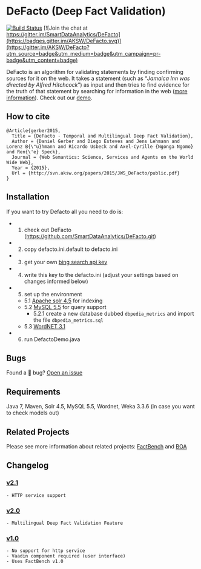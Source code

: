 DeFacto (Deep Fact Validation)
==============================
[![Build Status](https://travis-ci.org/SmartDataAnalytics/DeFacto.svg?branch=benchmarking)](https://travis-ci.org/SmartDataAnalytics/DeFacto)
[![Join the chat at https://gitter.im/SmartDataAnalytics/DeFacto](https://badges.gitter.im/AKSW/DeFacto.svg)](https://gitter.im/AKSW/DeFacto?utm_source=badge&utm_medium=badge&utm_campaign=pr-badge&utm_content=badge)

DeFacto is an algorithm for validating statements by finding confirming sources for it on the web. It takes a statement (such as “<i>Jamaica Inn was directed by Alfred Hitchcock</i>”) as input and then tries to find evidence for the truth of that statement by searching for information in the web ([more information](http://aksw.org/projects/DeFacto)). Check out our [demo](http://defacto.aksw.org/).

## How to cite
```Tex
@Article{gerber2015,
  Title = {DeFacto - Temporal and Multilingual Deep Fact Validation},
  Author = {Daniel Gerber and Diego Esteves and Jens Lehmann and Lorenz B{\"u}hmann and Ricardo Usbeck and Axel-Cyrille {Ngonga Ngomo} and Ren{\'e} Speck},
  Journal = {Web Semantics: Science, Services and Agents on the World Wide Web},
  Year = {2015},
  Url = {http://svn.aksw.org/papers/2015/JWS_DeFacto/public.pdf}
}
```

## Installation
If you want to try Defacto all you need to do is:

- 1. check out DeFacto (https://github.com/SmartDataAnalytics/DeFacto.git)
- 2. copy defacto.ini.default to defacto.ini
- 3. get your own [bing search api key](http://www.bing.com/toolbox/bingsearchapi) 
- 4. write this key to the defacto.ini (adjust your settings based on changes informed below)
- 5. set up the environment
  - 5.1 [Apache solr 4.5](https://archive.apache.org/dist/lucene/solr/4.5.0/) for indexing
  - 5.2 [MySQL 5.5](https://dev.mysql.com/doc/refman/5.5/en/) for query support
    - 5.2.1 create a new database dubbed ```dbpedia_metrics``` and import the file ```dbpedia_metrics.sql```
  - 5.3 [WordNET 3.1](https://wordnet.princeton.edu/wordnet/download/)
- 6. run DefactoDemo.java

## Bugs
Found a :bug: bug? [Open an issue](https://github.com/AKSW/fox/issues/new) 

## Requirements
Java 7, Maven, Solr 4.5, MySQL 5.5, Wordnet, Weka 3.3.6 (in case you want to check models out)

## Related Projects
Please see more information about related projects: [FactBench](https://github.com/AKSW/FactBench) and [BOA](http://aksw.org/Projects/BOA.html)

## Changelog
### [v2.1](https://github.com/AKSW/DeFacto/releases/tag/v2.1)
	- HTTP service support
  
### [v2.0](https://github.com/AKSW/DeFacto/releases/tag/v2.0)
	- Multilingual Deep Fact Validation Feature

### [v1.0](https://github.com/AKSW/DeFacto/releases/tag/v1.0)
	- No support for http service
	- Vaadin component required (user interface)
    - Uses FactBench v1.0
